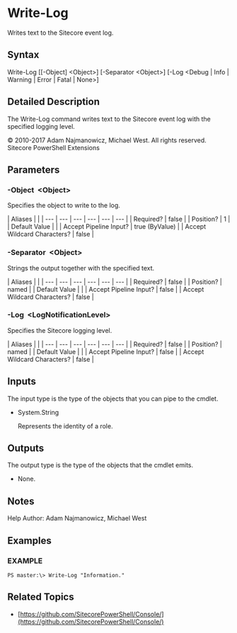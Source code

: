 # Write-Log

Writes text to the Sitecore event log.

## Syntax

Write-Log \[\[-Object\] &lt;Object&gt;\] \[-Separator &lt;Object&gt;\] \[-Log &lt;Debug \| Info \| Warning \| Error \| Fatal \| None&gt;\]

## Detailed Description

The Write-Log command writes text to the Sitecore event log with the specified logging level.

© 2010-2017 Adam Najmanowicz, Michael West. All rights reserved. Sitecore PowerShell Extensions

## Parameters

### -Object  &lt;Object&gt;

Specifies the object to write to the log.

| Aliases |  |
| --- | --- | --- | --- | --- | --- |
| Required? | false |
| Position? | 1 |
| Default Value |  |
| Accept Pipeline Input? | true \(ByValue\) |
| Accept Wildcard Characters? | false |

### -Separator  &lt;Object&gt;

Strings the output together with the specified text.

| Aliases |  |
| --- | --- | --- | --- | --- | --- |
| Required? | false |
| Position? | named |
| Default Value |  |
| Accept Pipeline Input? | false |
| Accept Wildcard Characters? | false |

### -Log  &lt;LogNotificationLevel&gt;

Specifies the Sitecore logging level.

| Aliases |  |
| --- | --- | --- | --- | --- | --- |
| Required? | false |
| Position? | named |
| Default Value |  |
| Accept Pipeline Input? | false |
| Accept Wildcard Characters? | false |

## Inputs

The input type is the type of the objects that you can pipe to the cmdlet.

* System.String

  Represents the identity of a role. 

## Outputs

The output type is the type of the objects that the cmdlet emits.

* None. 

## Notes

Help Author: Adam Najmanowicz, Michael West

## Examples

### EXAMPLE

```text
PS master:\> Write-Log "Information."
```

## Related Topics

* [https://github.com/SitecorePowerShell/Console/](https://github.com/SitecorePowerShell/Console/) 

